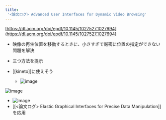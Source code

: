 ```yaml
---
title:
 '<論文ログ> Advanced User Interfaces for Dynamic Video Browsing'
---
```


[https://dl.acm.org/doi/epdf/10.1145/1027527.1027694](https://dl.acm.org/doi/epdf/10.1145/1027527.1027694)
- 映像の再生位置を移動するときに、小さすぎで厳密に位置の指定ができない問題を解決
- 三つ方法を提示
- [[kineto]]に使えそう


    - ![image](https://gyazo.com/56b68ab33d61d4868f1ce5d14de1ff32/thumb/1000)

![image](https://gyazo.com/2de190dbba123e16db170046ac9486f9/thumb/1000)

- ![image](https://gyazo.com/7a373f9fc7c31dab1b0bc705dc870074/thumb/1000)
- [[<論文ログ> Elastic Graphical Interfaces for Precise Data Manipulation]]を応用

